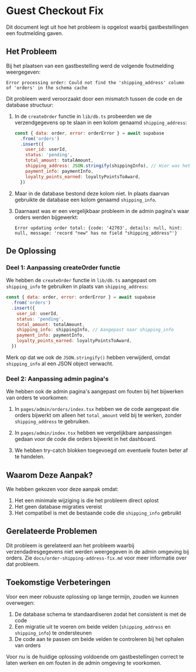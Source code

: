 # Guest Checkout Fix

Dit document legt uit hoe het probleem is opgelost waarbij gastbestellingen een foutmelding gaven.

## Het Probleem

Bij het plaatsen van een gastbestelling werd de volgende foutmelding weergegeven:

```
Error processing order: Could not find the 'shipping_address' column of 'orders' in the schema cache
```

Dit probleem werd veroorzaakt door een mismatch tussen de code en de database structuur:

1. In de `createOrder` functie in `lib/db.ts` probeerden we de verzendgegevens op te slaan in een kolom genaamd `shipping_address`:
   ```javascript
   const { data: order, error: orderError } = await supabase
     .from('orders')
     .insert({
       user_id: userId,
       status: 'pending',
       total_amount: totalAmount,
       shipping_address: JSON.stringify(shippingInfo), // Hier was het probleem
       payment_info: paymentInfo,
       loyalty_points_earned: loyaltyPointsToAward,
     })
   ```

2. Maar in de database bestond deze kolom niet. In plaats daarvan gebruikte de database een kolom genaamd `shipping_info`.

3. Daarnaast was er een vergelijkbaar probleem in de admin pagina's waar orders werden bijgewerkt:
   ```
   Error updating order total: {code: '42703', details: null, hint: null, message: 'record "new" has no field "shipping_address"'}
   ```

## De Oplossing

### Deel 1: Aanpassing createOrder functie

We hebben de `createOrder` functie in `lib/db.ts` aangepast om `shipping_info` te gebruiken in plaats van `shipping_address`:

```javascript
const { data: order, error: orderError } = await supabase
  .from('orders')
  .insert({
    user_id: userId,
    status: 'pending',
    total_amount: totalAmount,
    shipping_info: shippingInfo, // Aangepast naar shipping_info
    payment_info: paymentInfo,
    loyalty_points_earned: loyaltyPointsToAward,
  })
```

Merk op dat we ook de `JSON.stringify()` hebben verwijderd, omdat `shipping_info` al een JSON object verwacht.

### Deel 2: Aanpassing admin pagina's

We hebben ook de admin pagina's aangepast om fouten bij het bijwerken van orders te voorkomen:

1. In `pages/admin/orders/index.tsx` hebben we de code aangepast die orders bijwerkt om alleen het `total_amount` veld bij te werken, zonder `shipping_address` te gebruiken.

2. In `pages/admin/index.tsx` hebben we vergelijkbare aanpassingen gedaan voor de code die orders bijwerkt in het dashboard.

3. We hebben try-catch blokken toegevoegd om eventuele fouten beter af te handelen.

## Waarom Deze Aanpak?

We hebben gekozen voor deze aanpak omdat:

1. Het een minimale wijziging is die het probleem direct oplost
2. Het geen database migraties vereist
3. Het compatibel is met de bestaande code die `shipping_info` gebruikt

## Gerelateerde Problemen

Dit probleem is gerelateerd aan het probleem waarbij verzendadresgegevens niet werden weergegeven in de admin omgeving bij orders. Zie `docs/order-shipping-address-fix.md` voor meer informatie over dat probleem.

## Toekomstige Verbeteringen

Voor een meer robuuste oplossing op lange termijn, zouden we kunnen overwegen:

1. De database schema te standaardiseren zodat het consistent is met de code
2. Een migratie uit te voeren om beide velden (`shipping_address` en `shipping_info`) te ondersteunen
3. De code aan te passen om beide velden te controleren bij het ophalen van orders

Voor nu is de huidige oplossing voldoende om gastbestellingen correct te laten werken en om fouten in de admin omgeving te voorkomen.
